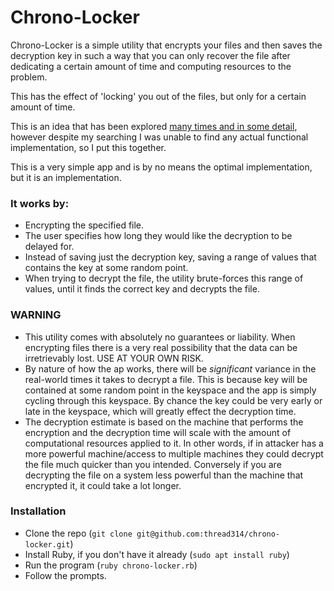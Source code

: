 # Chrono-Locker

Chrono-Locker is a simple utility that encrypts your files and then saves the decryption key in such a way that you can only recover the file after dedicating a certain amount of time and computing resources to the problem. 

This has the effect of 'locking' you out of the files, but only for a certain amount of time. 

This is an idea that has been explored [many times and in some detail](https://www.gwern.net/Self-decrypting-files), however despite my searching I was unable to find any actual functional implementation, so I put this together. 

This is a very simple app and is by no means the optimal implementation, but it is an implementation. 

### It works by:

* Encrypting the specified file. 
* The user specifies how long they would like the decryption to be delayed for. 
* Instead of saving just the decryption key, saving a range of values that contains the key at some random point. 
* When trying to decrypt the file, the utility brute-forces this range of values, until it finds the correct key and decrypts the file. 

### WARNING

* This utility comes with absolutely no guarantees or liability. When encrypting files there is a very real possibility that the data can be irretrievably lost. USE AT YOUR OWN RISK. 
* By nature of how the ap works, there will be *significant* variance in the real-world times it takes to decrypt a file. This is because key will be contained at some random point in the keyspace and the app is simply cycling through this keyspace. By chance the key could be very early or late in the keyspace, which will greatly effect the decryption time. 
* The decryption estimate is based on the machine that performs the encryption and the decryption time will scale with the amount of computational resources applied to it. In other words, if in attacker has a more powerful machine/access to multiple machines they could decrypt the file much quicker than you intended. Conversely if you are decrypting the file on a system less powerful than the machine that encrypted it, it could take a lot longer. 

### Installation

* Clone the repo (`git clone git@github.com:thread314/chrono-locker.git`)
* Install Ruby, if you don't have it already (`sudo apt install ruby`)
* Run the program (`ruby chrono-locker.rb`)
* Follow the prompts. 
